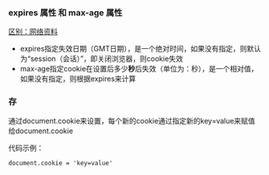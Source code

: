 ### expires 属性 和 max-age 属性

[区别：网络资料](https://blog.csdn.net/yingzizizizizizzz/article/details/81347719)

* expires指定失效日期（GMT日期），是一个绝对时间，如果没有指定，则默认为“session（会话）”，即关闭浏览器，则cookie失效
* max-age指定cookie在设置后多少**秒**后失效（单位为：秒），是一个相对值，如果没有指定，则根据expires来计算

### 存

通过document.cookie来设置，每个新的cookie通过指定新的key=value来赋值给document.cookie

代码示例：

    document.cookie = 'key=value'
    
